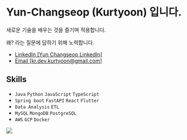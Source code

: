 # Yun-Changseop (Kurtyoon) 입니다.

새로운 기술을 배우는 것을 즐기며 적용합니다.

왜? 라는 질문에 답하기 위해 노력합니다.

- [LinkedIn [Yun Changseop LinkedIn]](https://www.linkedin.com/in/changseop-yun-225604291)
- [Email [kr.dev.kurtyoon@gmail.com]](mailto:kr.dev.kurtyoon@gmail.com)

## Skills

- `Java` `Python` `JavaScript` `TypeScript`
- `Spring boot` `FastAPI` `React` `Flutter`
- `Data Analysis` `ETL`
- `MySQL` `MongoDB` `PostgreSQL`
- `AWS` `GCP` `Docker`

<a href="https://github.com/devxb/gitanimals">
  <img src="https://render.gitanimals.org/farms/kurtyoon"/>
</a>
